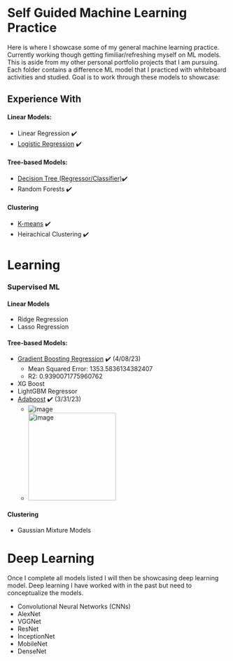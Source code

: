# Self Guided Machine Learning Practice

Here is where I showcase some of my general machine learning practice. Currently working though getting fimiliar/refreshing myself on ML models. This is aside from my other personal portfolio projects that I am pursuing. Each folder contains a difference ML model that I practiced with whiteboard activities and studied. Goal is to work through these models to showcase:

## Experience With 
#### Linear Models:
- Linear Regression ✔️
- [Logistic Regression](https://github.com/tylerwalkerbrown/Machine-Learning-Practice/blob/main/Logistic%20Regression%20Telco%20Optimization/Telco-Logistic-Regression-Optimization.ipynb) ✔️
#### Tree-based Models:
- [Decision Tree (Regressor/Classifier)](https://github.com/tylerwalkerbrown/Hackathon-Fun/blob/main/Participants_Data/D_T_Regression.ipynb)✔️
- Random Forests ✔️
#### Clustering
- [K-means](https://github.com/tylerwalkerbrown/Warehouse-Optimization) ✔️
- Heirachical Clustering ✔️

# Learning 

### Supervised ML
#### Linear Models 
- Ridge Regression
- Lasso Regression


#### Tree-based Models:
- [Gradient Boosting Regression](https://github.com/tylerwalkerbrown/Machine-Learning-Practice/blob/main/Gradient%20Boost/Housing%20Prices%20Hackatho.ipynb) ✔️ (4/08/23)
  - Mean Squared Error: 1353.5836134382407
  - R2: 0.9390071775960762
- XG Boost
- LightGBM Regressor 
- [Adaboost](https://github.com/tylerwalkerbrown/Machine-Learning-Practice/blob/main/Adaboost%20Classifier/Adaboost_classifier.ipynb) ✔️ (3/31/23)
  - ![image](https://user-images.githubusercontent.com/94020684/230753404-2cd9f538-b146-4557-be04-3bedd9f32ef8.png)
  - <img src="https://user-images.githubusercontent.com/94020684/230753445-f14cc817-ea37-4418-bd15-82f33bf7c97b.png" alt="image" width="200"/>



#### Clustering
- Gaussian Mixture Models 

# Deep Learning

Once I complete all models listed I will then be showcasing deep learning model. Deep learning I have worked with in the past but need to conceptualize the models.

- Convolutional Neural Networks (CNNs)
- AlexNet
- VGGNet
- ResNet
- InceptionNet
- MobileNet
- DenseNet
